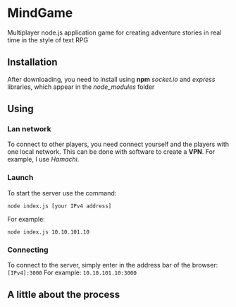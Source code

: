 # MindGame
Multiplayer node.js application game for creating adventure stories in real time in the style of text RPG

## Installation
After downloading, you need to install using **npm** *socket.io* and *express* libraries, which appear in the *node_modules* folder

## Using
### Lan network
To connect to other players, you need connect yourself and the players with one local network.
This can be done with software to create a **VPN**.
For example, I use *Hamachi*.

### Launch
To start the server use the command:

```
node index.js [your IPv4 address]
```

For example:

```
node index.js 10.10.101.10
```

### Connecting 
To connect to the server, simply enter in the address bar of the browser: `[IPv4]:3000`
For example: `10.10.101.10:3000`

## A little about the process
In the team of players there is the first person entered the game - god, who has a preliminary plot followed by players. He is able to change all the parameters / profile of players, draw maps, and command the process of the game.
